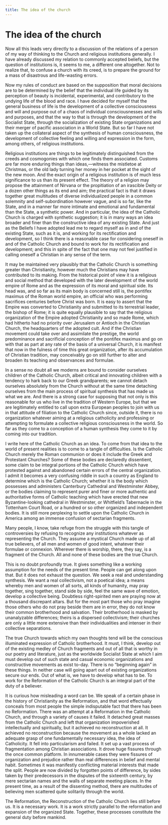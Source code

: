 ```yaml
---
title: The idea of the church
---
```

# The idea of the church

Now all this leads very directly to a discussion of the relations of a
person of my way of thinking to the Church and religious institutions
generally. I have already discussed my relation to commonly accepted
beliefs, but the question of institutions is, it seems to me, a
different one altogether. Not to realize that, to confuse a church with
its creed, is to prepare the ground for a mass of disastrous and
life-wasting errors.

Now my rules of conduct are based on the supposition that moral
decisions are to be determined by the belief that the individual life
guided by its perception of beauty is incidental, experimental, and
contributory to the undying life of the blood and race. I have decided
for myself that the general business of life is the development of a
collective consciousness and will and purpose out of a chaos of
individual consciousnesses and wills and purposes, and that the way to
that is through the development of the Socialist State, through the
socialization of existing State organizations and their merger of
pacific association in a World State. But so far I have not taken up the
collateral aspect of the synthesis of human consciousness, the
development of collective feeling and willing and expression in the
form, among others, of religious institutions.

Religious institutions are things to be legitimately distinguished from
the creeds and cosmogonies with which one finds them associated. Customs
are far more enduring things than ideas,—witness the mistletoe at
Christmas, or the old lady turning her money in her pocket at the sight
of the new moon. And the exact origin of a religious institution is of
much less significance to us than its present effect. The theory of a
religion may propose the attainment of Nirvana or the propitiation of an
irascible Deity or a dozen other things as its end and aim; the
practical fact is that it draws together great multitudes of diverse
individualized people in a common solemnity and self-subordination
however vague, and is so far, like the State, and in a manner far more
intimate and emotional and fundamental than the State, a synthetic
power. And in particular, the idea of the Catholic Church is charged
with synthetic suggestion; it is in many ways an idea broader and finer
than the constructive idea of any existing State. And just as the
Beliefs I have adopted lead me to regard myself as in and of the
existing State, such as it is, and working for its rectification and
development, so I think there is a reasonable case for considering
oneself in and of the Catholic Church and bound to work for its
rectification and development; and this in spite of the fact that one
may not feel justified in calling oneself a Christian in any sense of
the term.

It may be maintained very plausibly that the Catholic Church is
something greater than Christianity, however much the Christians may
have contributed to its making. From the historical point of view it is
a religious and social method that developed with the later development
of the world empire of Rome and as the expression of its moral and
spiritual side. Its head was, and so far as its main body is concerned
still is, the pontifex maximus of the Roman world empire, an official
who was performing sacrifices centuries before Christ was born. It is
easy to assert that the Empire was converted to Christianity and
submitted to its terrestrial leader, the bishop of Rome; it is quite
equally plausible to say that the religious organization of the Empire
adopted Christianity and so made Rome, which had hitherto had no
priority over Jerusalem or Antioch in the Christian Church, the
headquarters of the adopted cult. And if the Christian movement could
take over and assimilate the prestige, the world predominance and
sacrificial conception of the pontifex maximus and go on with that as
part at any rate of the basis of a universal Church, it is manifest that
now in the fulness of time this great organization, after its
accumulation of Christian tradition, may conceivably go on still further
to alter and broaden its teaching and observances and formulae.

In a sense no doubt all we moderns are bound to consider ourselves
children of the Catholic Church, albeit critical and innovating children
with a tendency to hark back to our Greek grandparents; we cannot detach
ourselves absolutely from the Church without at the same time detaching
ourselves from the main process of spiritual synthesis that has made us
what we are. And there is a strong case for supposing that not only is
this reasonable for us who live in the tradition of Western Europe, but
that we are legitimately entitled to call upon extra European peoples to
join with us in that attitude of filiation to the Catholic Church since,
outside it, there is no organization whatever aiming at a religious
catholicity and professing or attempting to formulate a collective
religious consciousness in the world. So far as they come to a
conception of a human synthesis they come to it by coming into our
tradition.

I write here of the Catholic Church as an idea. To come from that idea
to the world of present realities is to come to a tangle of
difficulties. Is the Catholic Church merely the Roman communion or does
it include the Greek and Protestant Churches? Some of these bodies are
declaredly dissentient, some claim to be integral portions of the
Catholic Church which have protested against and abandoned certain
errors of the central organization. I admit it becomes a very confusing
riddle in such a country as England to determine which is the Catholic
Church; whether it is the body which possesses and administers
Canterbury Cathedral and Westminster Abbey, or the bodies claiming to
represent purer and finer or more authentic and authoritative forms of
Catholic teaching which have erected that new Byzantine-looking
cathedral in Westminster, or Whitfield’s Tabernacle in the Tottenham
Court Road, or a hundred or so other organized and independent bodies.
It is still more perplexing to settle upon the Catholic Church in
America among an immense confusion of sectarian fragments.

Many people, I know, take refuge from the struggle with this tangle of
controversies by refusing to recognize any institutions whatever as
representing the Church. They assume a mystical Church made up of all
true believers, of all men and women of good intent, whatever their
formulae or connexion. Wherever there is worship, there, they say, is a
fragment of the Church. All and none of these bodies are the true
Church.

This is no doubt profoundly true. It gives something like a working
assumption for the needs of the present time. People can get along upon
that. But it does not exhaust the question. We seek a real and
understanding synthesis. We want a real collectivism, not a poetical
idea; a means whereby men and women of all sorts, all kinds of humanity,
may pray together, sing together, stand side by side, feel the same wave
of emotion, develop a collective being. Doubtless right-spirited men are
praying now at a thousand discrepant altars. But for the most part those
who pray imagine those others who do not pray beside them are in error,
they do not know their common brotherhood and salvation. Their
brotherhood is masked by unanalyzable differences; theirs is a dispersed
collectivism; their churches are only a little more extensive than their
individualities and intenser in their collective separations.

The true Church towards which my own thoughts tend will be the conscious
illuminated expression of Catholic brotherhood. It must, I think,
develop out of the existing medley of Church fragments and out of all
that is worthy in our poetry and literature, just as the worldwide
Socialist State at which I aim must develop out of such state and casual
economic organizations and constructive movements as exist to-day. There
is no “beginning again” in these things. In neither case will going
apart out of existing organizations secure our ends. Out of what is, we
have to develop what has to be. To work for the Reformation of the
Catholic Church is an integral part of the duty of a believer.

It is curious how misleading a word can be. We speak of a certain phase
in the history of Christianity as the Reformation, and that word
effectually conceals from most people the simple indisputable fact that
there has been no Reformation. There was an attempt at a Reformation in
the Catholic Church, and through a variety of causes it failed. It
detached great masses from the Catholic Church and left that
organization impoverished intellectually and spiritually, but it
achieved no reconstruction at all. It achieved no reconstruction because
the movement as a whole lacked an adequate grasp of one fundamentally
necessary idea, the idea of Catholicity. It fell into particularism and
failed. It set up a vast process of fragmentation among Christian
associations. It drove huge fissures through the once common platform.
In innumerable cases they were fissures of organization and prejudice
rather than real differences in belief and mental habit. Sometimes it
was manifestly conflicting material interests that made the split.
People are now divided by forgotten points of difference, by sides taken
by their predecessors in the disputes of the sixteenth century, by mere
sectarian names and the walls of separate meeting places. In the present
time, as a result of the dissenting method, there are multitudes of
believing men scattered quite solitarily through the world.

The Reformation, the Reconstruction of the Catholic Church lies still
before us. It is a necessary work. It is a work strictly parallel to the
reformation and expansion of the organized State. Together, these
processes constitute the general duty before mankind.
